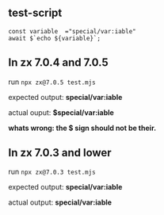 
## test-script
```
const variable  ="special/var:iable"
await $`echo ${variable}`;
```

## In zx 7.0.4 and 7.0.5

run `npx zx@7.0.5 test.mjs`

expected  output: __special/var:iable__

actual ouput: __$special/var:iable__

__whats wrong: the $ sign should not be their.__

## In zx 7.0.3 and lower

run `npx zx@7.0.3 test.mjs`

expected  output: __special/var:iable__

actual output: __special/var:iable__
